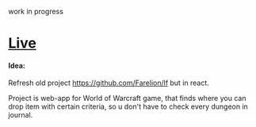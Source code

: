 
work in progress

# [Live](https://lootfinder.netlify.com/) </br>

#### Idea:
Refresh old project https://github.com/Farelion/lf but in react. </br>

Project is web-app for World of Warcraft game, that finds where you can drop item with certain criteria, so u don't have to check every dungeon in journal.</br>

